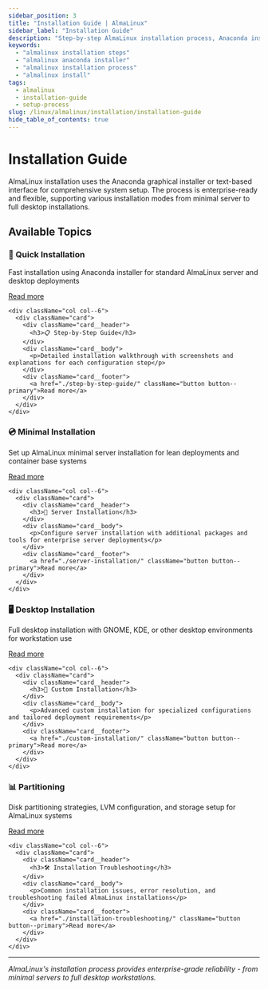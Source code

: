 ```yaml
---
sidebar_position: 3
title: "Installation Guide | AlmaLinux"
sidebar_label: "Installation Guide"
description: "Step-by-step AlmaLinux installation process, Anaconda installer, and configuration options."
keywords:
  - "almalinux installation steps"
  - "almalinux anaconda installer"
  - "almalinux installation process"
  - "almalinux install"
tags:
  - almalinux
  - installation-guide
  - setup-process
slug: /linux/almalinux/installation/installation-guide
hide_table_of_contents: true
---
```


# Installation Guide

AlmaLinux installation uses the Anaconda graphical installer or text-based interface for comprehensive system setup. The process is enterprise-ready and flexible, supporting various installation modes from minimal server to full desktop installations.

## Available Topics

<div className="container">
  <div className="row">
    <div className="col col--6">
      <div className="card">
        <div className="card__header">
          <h3>🚀 Quick Installation</h3>
        </div>
        <div className="card__body">
          <p>Fast installation using Anaconda installer for standard AlmaLinux server and desktop deployments</p>
        </div>
        <div className="card__footer">
          <a href="./quick-installation/" className="button button--primary">Read more</a>
        </div>
      </div>
    </div>
    
    <div className="col col--6">
      <div className="card">
        <div className="card__header">
          <h3>📋 Step-by-Step Guide</h3>
        </div>
        <div className="card__body">
          <p>Detailed installation walkthrough with screenshots and explanations for each configuration step</p>
        </div>
        <div className="card__footer">
          <a href="./step-by-step-guide/" className="button button--primary">Read more</a>
        </div>
      </div>
    </div>
  </div>

  <div className="row">
    <div className="col col--6">
      <div className="card">
        <div className="card__header">
          <h3>💿 Minimal Installation</h3>
        </div>
        <div className="card__body">
          <p>Set up AlmaLinux minimal server installation for lean deployments and container base systems</p>
        </div>
        <div className="card__footer">
          <a href="./minimal-installation/" className="button button--primary">Read more</a>
        </div>
      </div>
    </div>
    
    <div className="col col--6">
      <div className="card">
        <div className="card__header">
          <h3>💾 Server Installation</h3>
        </div>
        <div className="card__body">
          <p>Configure server installation with additional packages and tools for enterprise server deployments</p>
        </div>
        <div className="card__footer">
          <a href="./server-installation/" className="button button--primary">Read more</a>
        </div>
      </div>
    </div>
  </div>

  <div className="row">
    <div className="col col--6">
      <div className="card">
        <div className="card__header">
          <h3>🖥️ Desktop Installation</h3>
        </div>
        <div className="card__body">
          <p>Full desktop installation with GNOME, KDE, or other desktop environments for workstation use</p>
        </div>
        <div className="card__footer">
          <a href="./desktop-installation/" className="button button--primary">Read more</a>
        </div>
      </div>
    </div>
    
    <div className="col col--6">
      <div className="card">
        <div className="card__header">
          <h3>🔧 Custom Installation</h3>
        </div>
        <div className="card__body">
          <p>Advanced custom installation for specialized configurations and tailored deployment requirements</p>
        </div>
        <div className="card__footer">
          <a href="./custom-installation/" className="button button--primary">Read more</a>
        </div>
      </div>
    </div>
  </div>

  <div className="row">
    <div className="col col--6">
      <div className="card">
        <div className="card__header">
          <h3>📊 Partitioning</h3>
        </div>
        <div className="card__body">
          <p>Disk partitioning strategies, LVM configuration, and storage setup for AlmaLinux systems</p>
        </div>
        <div className="card__footer">
          <a href="./partitioning/" className="button button--primary">Read more</a>
        </div>
      </div>
    </div>
    
    <div className="col col--6">
      <div className="card">
        <div className="card__header">
          <h3>🛠️ Installation Troubleshooting</h3>
        </div>
        <div className="card__body">
          <p>Common installation issues, error resolution, and troubleshooting failed AlmaLinux installations</p>
        </div>
        <div className="card__footer">
          <a href="./installation-troubleshooting/" className="button button--primary">Read more</a>
        </div>
      </div>
    </div>
  </div>
</div>

---

*AlmaLinux's installation process provides enterprise-grade reliability - from minimal servers to full desktop workstations.*